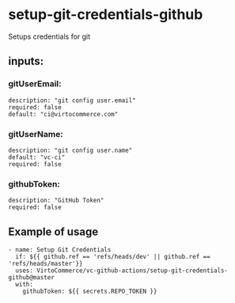 # setup-git-credentials-github
Setups credentials for git
## inputs:
### gitUserEmail:
    description: "git config user.email"
    required: false
    default: "ci@virtocommerce.com"
### gitUserName:
    description: "git config user.name"
    default: "vc-ci"
    required: false
### githubToken:
    description: "GitHub Token"
    required: false

## Example of usage
```
- name: Setup Git Credentials
  if: ${{ github.ref == 'refs/heads/dev' || github.ref == 'refs/heads/master'}}
  uses: VirtoCommerce/vc-github-actions/setup-git-credentials-github@master
  with: 
    githubToken: ${{ secrets.REPO_TOKEN }}
```
